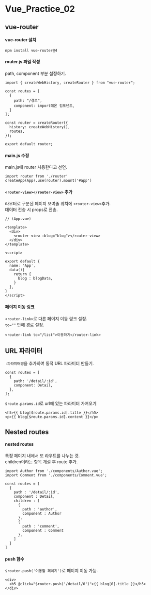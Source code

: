 # Vue_Practice_02

## vue-router
#### vue-router 설치
```
npm install vue-router@4
```

#### router.js 파일 작성 
path, component 부분 설정하기. 

```tsx
import { createWebHistory, createRouter } from "vue-router";

const routes = [
  {
    path: "/경로",
    component: import해온 컴포넌트,
  }
];

const router = createRouter({
  history: createWebHistory(),
  routes,
});

export default router;
```

#### main.js 수정
main.js에 router 사용한다고 선언. 

```tsx
import router from './router'
createApp(App).use(router).mount('#app')
```

#### `<router-view></router-view>` 추가
라우터로 구분된 페이지 보여줄 위치에 `<router-view>`추가. <br>
데이터 전송 시 props로 전송. 

```tsx
// (App.vue)

<template>
  <div>
    <router-view :blog="blog"></router-view>
  </div>
</template>

<script>

export default {
  name: 'App',
  data(){
    return {
      blog : blogData,
    }
  },
}
</script>
```

#### 페이지 이동 링크
`<router-link>`로 다른 페이지 이동 링크 설정. <br>
`to=""` 안에 경로 설정. 

```tsx
<router-link to="/list">이동하기</router-link>
```

## URL 파라미터
`:파라미터명`을 추가하여 동적 URL 파라미터 만들기. <br>

```tsx
const routes = [
  {
    path: '/detail/:id',
    component: Detail,
  },
];
```

`$route.params.id`로 url에 있는 파라미터 가져오기<br>
```tsx
<h5>{{ blog[$route.params.id].title }}</h5>
<p>{{ blog[$route.params.id].content }}</p>
```

## Nested routes
#### nested routes
특정 페이지 내에서 또 라우트를 나누는 것. <br>
children이라는 항목 개설 후 route 추가.<br>

```tsx
import Author from './components/Author.vue';
import Comment from './components/Comment.vue';

const routes = [
  {
    path : '/detail/:id',
    component : Detail,
    children : [
      {
        path : 'author',
        component : Author
      },
      {
        path : 'comment',
        component : Comment
      },
    ]
  }
]
```

#### push 함수
`$router.push('이동할 페이지')`로 페이지 이동 가능.<br>

```tsx
<div>
  <h5 @click="$router.push('/detail/0')">{{ blog[0].title }}</h5>
</div>
```